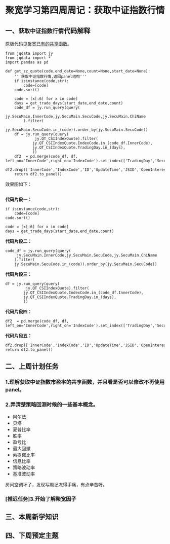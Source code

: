 # 聚宽学习第四周周记：获取中证指数行情

## 一、`获取中证指数行情`代码解释

原版代码见[聚宽已有的共享函数](https://www.joinquant.com/view/community/detail/16656)。

```
from jqdata import jy
from jqdata import *
import pandas as pd

def get_zz_quote(code,end_date=None,count=None,start_date=None):
    '''获取中证指数行情,返回panel结构'''
    if isinstance(code,str):
        code=[code]
    code.sort()

    code = [x[:6] for x in code]
    days = get_trade_days(start_date,end_date,count)
    code_df = jy.run_query(query(
         jy.SecuMain.InnerCode,jy.SecuMain.SecuCode,jy.SecuMain.ChiName
        ).filter(
        jy.SecuMain.SecuCode.in_(code)).order_by(jy.SecuMain.SecuCode))
    df = jy.run_query(query(
             jy.QT_CSIIndexQuote).filter(
            jy.QT_CSIIndexQuote.IndexCode.in_(code_df.InnerCode),
            jy.QT_CSIIndexQuote.TradingDay.in_(days),
            ))
    df2  = pd.merge(code_df, df, left_on='InnerCode',right_on='IndexCode').set_index(['TradingDay','SecuCode'])
    df2.drop(['InnerCode','IndexCode','ID','UpdateTime','JSID','OpenInterest','SettleValue','IndexCSIType'],axis=1,inplace=True)
    return df2.to_panel()
```

效果图如下：

![]()

**代码片段一：**

```
if isinstance(code,str):
    code=[code]
code.sort()

code = [x[:6] for x in code]
days = get_trade_days(start_date,end_date,count)
```

**代码片段二：**

```
code_df = jy.run_query(query(
     jy.SecuMain.InnerCode,jy.SecuMain.SecuCode,jy.SecuMain.ChiName
    ).filter(
    jy.SecuMain.SecuCode.in_(code)).order_by(jy.SecuMain.SecuCode))
```

**代码片段三：**

```
df = jy.run_query(query(
         jy.QT_CSIIndexQuote).filter(
        jy.QT_CSIIndexQuote.IndexCode.in_(code_df.InnerCode),
        jy.QT_CSIIndexQuote.TradingDay.in_(days),
        ))
```

**代码片段四：**

```
df2  = pd.merge(code_df, df, left_on='InnerCode',right_on='IndexCode').set_index(['TradingDay','SecuCode'])
```

**代码片段五：**

```
df2.drop(['InnerCode','IndexCode','ID','UpdateTime','JSID','OpenInterest','SettleValue','IndexCSIType'],axis=1,inplace=True)
return df2.to_panel()
```

## 二、上周计划任务

### 1.理解获取中证指数市盈率的共享函数，并且看是否可以修改不再使用panel。

### 2.弄清楚策略回测时候的一些基本概念。

- 阿尔法
- 贝塔
- 夏普比率
- 胜率
- 盈亏比
- 最大回撤
- 索提诺比率
- 信息比率
- 策略波动率
- 基准波动率

房间空调坏了，发现写周记冻得手痛，有点辛苦呀。

### [推迟任务]3.开始了解聚宽因子


## 三、本周新学知识


## 四、下周预定主题
